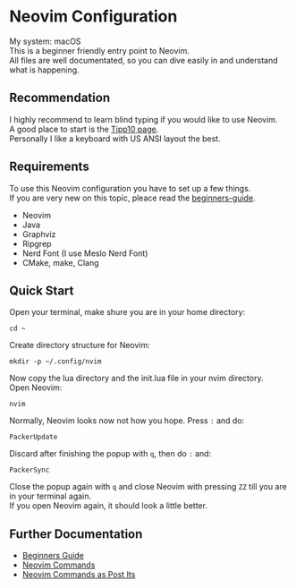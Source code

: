 # Neovim Configuration
My system: macOS  
This is a beginner friendly entry point to Neovim.  
All files are well documentated, so you can dive easily in and understand what is happening.

## Recommendation
I highly recommend to learn blind typing if you would like to use Neovim.  
A good place to start is the [Tipp10 page](https://www.tipp10.com/en/).  
Personally I like a keyboard with US ANSI layout the best.

## Requirements
To use this Neovim configuration you have to set up a few things.  
If you are very new on this topic, pleace read the [beginners-guide](./docs/beginners-guide.md).
* Neovim
* Java
* Graphviz
* Ripgrep
* Nerd Font (I use Meslo Nerd Font)
* CMake, make, Clang


## Quick Start
Open your terminal, make shure you are in your home directory:
```shel
cd ~
```
Create directory structure for Neovim:
```shell
mkdir -p ~/.config/nvim
```
Now copy the lua directory and the init.lua file in your nvim directory.  
Open Neovim:
```shell
nvim
```
Normally, Neovim looks now not how you hope. Press `:` and do:
```shell
PackerUpdate
```
Discard after finishing the popup with `q`, then do `:` and:
```shell
PackerSync
```
Close the popup again with `q` and close Neovim with pressing `ZZ` till you are in your terminal again.  
If you open Neovim again, it should look a little better.

## Further Documentation
* [Beginners Guide](./docs/beginners-guide.md)
* [Neovim Commands](./docs/nvim-commands.md)
* [Neovim Commands as Post Its](./docs/post-its.md)
